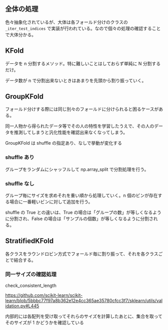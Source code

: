 ## 全体の処理

色々抽象化されているが、大体は各フォールド分けのクラスの `_iter_test_indices` で実装が行われている。なので個々の処理の確認することで大体分かる。

## KFold

データを n 分割するメソッド。特に難しいことはしておらず単純に N 分割するだけ。

データ数が n で分割出来ないときはあまりを先頭から割り振っていく。

## GroupKFold

フォールド分けする際には同じ別々のフォールドに分けられると困るケースがある。

同一人物から得られたデータ等でその人の特性を学習したうえで、その人のデータを推測してしまうと汎化性能を確認出来なくなってしまう。

GroupKFold は shuffle の指定あり、なしで挙動が変化する

### shuffle あり

グループをランダムにシャッフルして np.array_split で分割処理を行う。

### shuffle なし

グループ毎にサイズを求めそれを重い順から処理していく。n 個のビンが存在する場合に一番軽いビンに対して追加を行う。

shuffle の True との違いは、True の場合は「グループの数」が等しくなるように分割され、False の場合は「サンプルの個数」が等しくなるように分割される。

## StratifiedKFold

各クラスをラウンドロビン方式でフォールド毎に割り振って、それを各クラスごとで結合する。

### 同一サイズの確認処理

check_consistent_length

https://github.com/scikit-learn/scikit-learn/blob/5bbbc77f97a8b362e12e4cc365ae35780cfcc3f7/sklearn/utils/validation.py#L445

内部的には各配列を受け取ってそれらのサイズを計算したあとに、集合を取ってそのサイズが 1 かどうかを確認している
